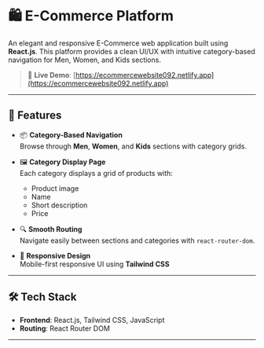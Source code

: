 # 🛍️ E-Commerce Platform

An elegant and responsive E-Commerce web application built using **React.js**. This platform provides a clean UI/UX with intuitive category-based navigation for Men, Women, and Kids sections.

> 🔗 **Live Demo**: [https://ecommercewebsite092.netlify.app](https://ecommercewebsite092.netlify.app)

---

## 🚀 Features

- 📦 **Category-Based Navigation**  
  Browse through **Men**, **Women**, and **Kids** sections with category grids.

- 🖼️ **Category Display Page**  
  Each category displays a grid of products with:
  - Product image  
  - Name  
  - Short description  
  - Price

- 🔍 **Smooth Routing**  
  Navigate easily between sections and categories with `react-router-dom`.

- 📱 **Responsive Design**  
  Mobile-first responsive UI using **Tailwind CSS**

---

## 🛠️ Tech Stack

- **Frontend**: React.js, Tailwind CSS, JavaScript  
- **Routing**: React Router DOM  

---
